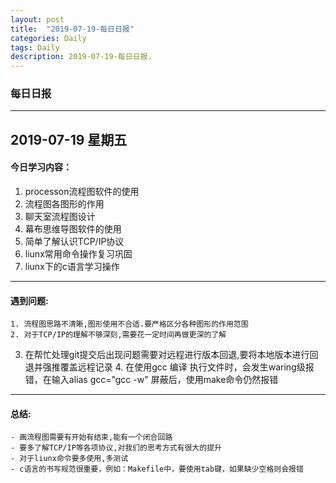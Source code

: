 ```yaml
---
layout: post
title:  "2019-07-19-每日日报"
categories: Daily
tags: Daily
description: 2019-07-19-每日日报.
---
```


### 每日日报

---
2019-07-19 星期五
---

#### 今日学习内容：
1. processon流程图软件的使用
2. 流程图各图形的作用 
3. 聊天室流程图设计
4. 幕布思维导图软件的使用
5. 简单了解认识TCP/IP协议
6. liunx常用命令操作复习巩固
7. liunx下的c语言学习操作

---

#### 遇到问题:

    1. 流程图思路不清晰,图形使用不合适.要严格区分各种图形的作用范围
    2. 对于TCP/IP的理解不够深刻,需要花一定时间再做更深的了解
  3. 在帮忙处理git提交后出现问题需要对远程进行版本回退,要将本地版本进行回退并强推覆盖远程记录
    4. 在使用gcc 编译 执行文件时，会发生waring级报错，在输入alias gcc="gcc -w" 屏蔽后，使用make命令仍然报错

---

#### 总结:

	- 画流程图需要有开始有结束,能有一个闭合回路
	- 要多了解TCP/IP等各项协议,对我们的思考方式有很大的提升
	- 对于liunx命令要多使用,多测试
	- c语言的书写规范很重要，例如：Makefile中，要使用tab键，如果缺少空格则会报错

   ​	     